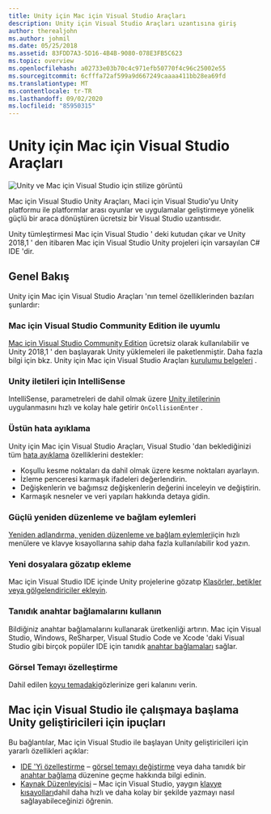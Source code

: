 ```yaml
---
title: Unity için Mac için Visual Studio Araçları
description: Unity için Visual Studio Araçları uzantısına giriş
author: therealjohn
ms.author: johmil
ms.date: 05/25/2018
ms.assetid: 83FDD7A3-5D16-4B4B-9080-078E3FB5C623
ms.topic: overview
ms.openlocfilehash: a02733e03b70c4c971efb50770f4c96c25002e55
ms.sourcegitcommit: 6cfffa72af599a9d667249caaaa411bb28ea69fd
ms.translationtype: MT
ms.contentlocale: tr-TR
ms.lasthandoff: 09/02/2020
ms.locfileid: "85950315"
---
```

# <a name="visual-studio-for-mac-tools-for-unity"></a>Unity için Mac için Visual Studio Araçları

![Unity ve Mac için Visual Studio için stilize görüntü](media/vsmac-tools-unity-image1.png)

Mac için Visual Studio Unity Araçları, Maci için Visual Studio’yu Unity platformu ile platformlar arası oyunlar ve uygulamalar geliştirmeye yönelik güçlü bir araca dönüştüren ücretsiz bir Visual Studio uzantısıdır.

Unity tümleştirmesi Mac için Visual Studio ' deki kutudan çıkar ve Unity 2018,1 ' den itibaren Mac için Visual Studio Unity projeleri için varsayılan C# IDE 'dir.

## <a name="overview"></a>Genel Bakış

Unity için Mac için Visual Studio Araçları 'nın temel özelliklerinden bazıları şunlardır:

### <a name="compatible-with-visual-studio-for-mac-community-edition"></a>Mac için Visual Studio Community Edition ile uyumlu

[Mac için Visual Studio Community Edition](https://visualstudio.microsoft.com/) ücretsiz olarak kullanılabilir ve Unity 2018,1 ' den başlayarak Unity yüklemeleri ile paketlenmiştir. Daha fazla bilgi için bkz. Unity için Mac için Visual Studio Araçları [kurulumu belgeleri](setup-vsmac-tools-unity.md) .

### <a name="intellisense-for-unity-messages"></a>Unity iletileri için IntelliSense

IntelliSense, parametreleri de dahil olmak üzere [Unity iletilerinin](using-vsmac-tools-unity.md#intellisense-for-unity-messages) uygulanmasını hızlı ve kolay hale getirir `OnCollisionEnter` .

### <a name="superior-debugging"></a>Üstün hata ayıklama

Unity için Mac için Visual Studio Araçları, Visual Studio 'dan beklediğinizi tüm [hata ayıklama](using-vsmac-tools-unity.md#unity-debugging) özelliklerini destekler:

* Koşullu kesme noktaları da dahil olmak üzere kesme noktaları ayarlayın.
* İzleme penceresi karmaşık ifadeleri değerlendirin.
* Değişkenlerin ve bağımsız değişkenlerin değerini inceleyin ve değiştirin.
* Karmaşık nesneler ve veri yapıları hakkında detaya gidin.

### <a name="powerful-refactoring-and-context-actions"></a>Güçlü yeniden düzenleme ve bağlam eylemleri

[Yeniden adlandırma, yeniden düzenleme ve bağlam eylemleri](refactoring.md)için hızlı menülere ve klavye kısayollarına sahip daha fazla kullanılabilir kod yazın.

### <a name="browse-and-add-new-files"></a>Yeni dosyalara gözatıp ekleme

Mac için Visual Studio IDE içinde Unity projelerine gözatıp [Klasörler, betikler veya gölgelendiriciler ekleyin](using-vsmac-tools-unity.md#adding-new-unity-files-and-folders).

### <a name="use-familiar-key-bindings"></a>Tanıdık anahtar bağlamalarını kullanın

Bildiğiniz anahtar bağlamalarını kullanarak üretkenliği artırın. Mac için Visual Studio, Windows, ReSharper, Visual Studio Code ve Xcode 'daki Visual Studio gibi birçok popüler IDE için tanıdık [anahtar bağlamaları](customizing-the-ide.md) sağlar.

### <a name="customize-the-visual-theme"></a>Görsel Temayı özelleştirme

Dahil edilen [koyu temadaki](customizing-the-ide.md)gözlerinize geri kalanını verin.

## <a name="tips-for-unity-developers-getting-started-with-visual-studio-for-mac"></a>Mac için Visual Studio ile çalışmaya başlama Unity geliştiricileri için ipuçları

Bu bağlantılar, Mac için Visual Studio ile başlayan Unity geliştiricileri için yararlı özellikleri açıklar:

* [IDE 'Yi özelleştirme](customizing-the-ide.md) – [görsel temayı değiştirme](customizing-the-ide.md#dark-theme) veya daha tanıdık bir [anahtar bağlama](customizing-the-ide.md#key-bindings) düzenine geçme hakkında bilgi edinin.
* [Kaynak Düzenleyicisi](source-editor.md) – Mac için Visual Studio, yaygın [klavye kısayolları](keyboard-shortcuts.md)dahil daha hızlı ve daha kolay bir şekilde yazmayı nasıl sağlayabileceğinizi öğrenin.

